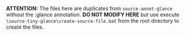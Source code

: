 **ATTENTION:** The files here are duplicates from `source-annot-glance` without the :glance annotation. **DO NOT MODIFY HERE** but use execute `\source-tiny-glance\create-source-file.bat` from the root directory to create the files.